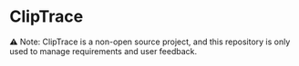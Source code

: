 # ClipTrace
⚠️ Note: ClipTrace is a non-open source project, and this repository is only used to manage requirements and user feedback.

